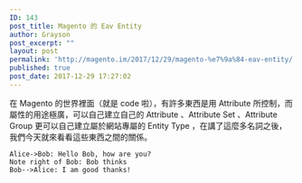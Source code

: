 ```yaml
---
ID: 143
post_title: Magento 的 Eav Entity
author: Grayson
post_excerpt: ""
layout: post
permalink: 'http://magento.im/2017/12/29/magento-%e7%9a%84-eav-entity/'
published: true
post_date: 2017-12-29 17:27:02
---
```

在 Magento 的世界裡面（就是 code 啦），有許多東西是用 Attribute 所控制，而屬性的用途極廣，可以自己建立自己的 Attribute 、Attribute Set 、Attribute Group 更可以自己建立屬於網站專屬的 Entity Type ，在講了這麼多名詞之後，我們今天就來看看這些東西之間的關係。

<pre class="line-numbers prism-highlight" data-start="1"><code class="language-sequence">Alice-&gt;Bob: Hello Bob, how are you?
Note right of Bob: Bob thinks
Bob--&gt;Alice: I am good thanks!
</code></pre>